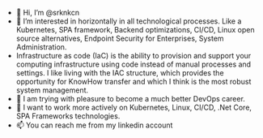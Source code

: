 - 👋 Hi, I’m @srknkcn
- 👀 I’m interested in horizontally in all technological processes. Like a Kubernetes, SPA framework, Backend optimizations, CI/CD, Linux open source alternatives, Endpoint Security for Enterprises, System Administration.
- Infrastructure as code (IaC) is the ability to provision and support your computing infrastructure using code instead of manual processes and settings. I like living with the IAC structure, which provides the opportunity for KnowHow transfer and which I think is the most robust system management.
- 🌱 I am trying with pleasure to become a much better DevOps career.
- 💞️ I want to work more actively on Kubernetes, Linux, CI/CD, .Net Core, SPA Frameworks technologies.
- 📫 You can reach me from my linkedin account

<!---
srknkcn/srknkcn is a ✨ special ✨ repository because its `README.md` (this file) appears on your GitHub profile.
You can click the Preview link to take a look at your changes.
--->
